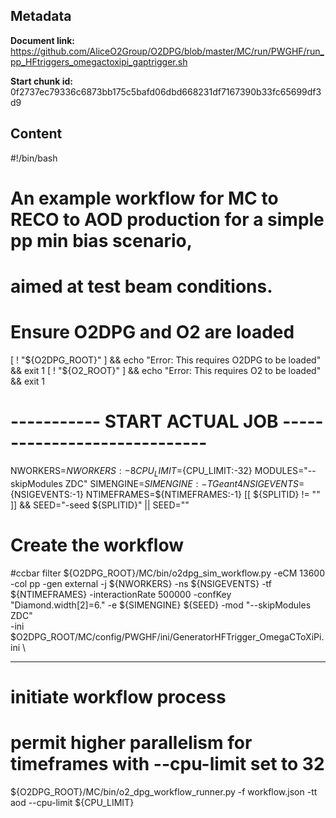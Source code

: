 ## Metadata

**Document link:** https://github.com/AliceO2Group/O2DPG/blob/master/MC/run/PWGHF/run_pp_HFtriggers_omegactoxipi_gaptrigger.sh

**Start chunk id:** 0f2737ec79336c6873bb175c5bafd06dbd668231df7167390b33fc65699df3d9

## Content

#!/bin/bash

#
# An example workflow for MC to RECO to AOD production for a simple pp min bias scenario,
# aimed at test beam conditions.

# Ensure O2DPG and O2 are loaded
[ ! "${O2DPG_ROOT}" ] && echo "Error: This requires O2DPG to be loaded" && exit 1
[ ! "${O2_ROOT}" ] && echo "Error: This requires O2 to be loaded" && exit 1


# ----------- START ACTUAL JOB  -----------------------------

NWORKERS=${NWORKERS:-8}
CPU_LIMIT=${CPU_LIMIT:-32}
MODULES="--skipModules ZDC"
SIMENGINE=${SIMENGINE:-TGeant4}
NSIGEVENTS=${NSIGEVENTS:-1}
NTIMEFRAMES=${NTIMEFRAMES:-1}
[[ ${SPLITID} != "" ]] && SEED="-seed ${SPLITID}" || SEED=""
# Create the workflow

#ccbar filter
${O2DPG_ROOT}/MC/bin/o2dpg_sim_workflow.py -eCM 13600 -col pp -gen external -j ${NWORKERS} -ns ${NSIGEVENTS} -tf ${NTIMEFRAMES} -interactionRate 500000 -confKey "Diamond.width[2]=6." -e ${SIMENGINE} ${SEED} -mod "--skipModules ZDC" \
        -ini $O2DPG_ROOT/MC/config/PWGHF/ini/GeneratorHFTrigger_OmegaCToXiPi.ini \

---

# initiate workflow process
# permit higher parallelism for timeframes with --cpu-limit set to 32
${O2DPG_ROOT}/MC/bin/o2_dpg_workflow_runner.py -f workflow.json -tt aod --cpu-limit ${CPU_LIMIT}